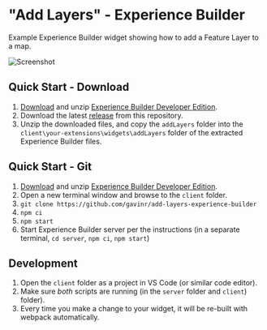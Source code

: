 # "Add Layers" - Experience Builder
Example Experience Builder widget showing how to add a Feature Layer to a map.

![Screenshot](https://github.com/gavinr/add-layers-experience-builder/raw/master/add-layers.gif)

## Quick Start - Download

1. [Download](https://developers.arcgis.com/downloads/apis-and-sdks?product=arcgis-experience-builder) and unzip [Experience Builder Developer Edition](https://developers.arcgis.com/experience-builder/).
2. Download the latest [release](https://github.com/gavinr/add-layers-experience-builder/releases) from this repository.
3. Unzip the downloaded files, and copy the `addLayers` folder into the `client\your-extensions\widgets\addLayers` folder of the extracted Experience Builder files.

## Quick Start - Git

1. [Download](https://developers.arcgis.com/downloads/apis-and-sdks?product=arcgis-experience-builder) and unzip [Experience Builder Developer Edition](https://developers.arcgis.com/experience-builder/).
2. Open a new terminal window and browse to the `client` folder.
3. `git clone https://github.com/gavinr/add-layers-experience-builder`
4. `npm ci`
5. `npm start`
6. Start Experience Builder server per the instructions (in a separate terminal, `cd server`, `npm ci`, `npm start`)

## Development

1. Open the `client` folder as a project in VS Code (or similar code editor).
1. Make sure *both* scripts are running (in the `server` folder and `client`) folder).
1. Every time you make a change to your widget, it will be re-built with webpack automatically.
